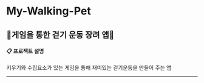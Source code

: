 # My-Walking-Pet
## :walking:게임을 통한 걷기 운동 장려 앱:walking:
#### :clipboard: 프로젝트 설명
키우기와 수집요소가 있는 게임을 통해 재미있는 걷기운동을 만들어 주는 앱<hr>
###
